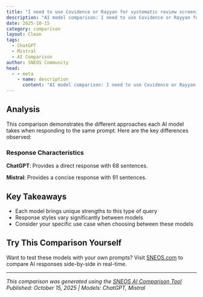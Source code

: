 ```yaml
---
title: "I need to use Covidence or Rayyan for systematic review screening. Help me: 1) Set up review project with eligibility criteria"
description: "AI model comparison: I need to use Covidence or Rayyan for systematic review screening. Help me: 1) Set up review project..."
date: 2025-10-15
category: comparison
layout: Clean
tags:
  - ChatGPT
  - Mistral
  - AI Comparison
author: SNEOS Community
head:
  - - meta
    - name: description
      content: "AI model comparison: I need to use Covidence or Rayyan for systematic review screening. Help me: 1) Set up review project with eligibility cr..."
---
```


<ChatComparison
  title="I need to use Covidence or Rayyan for systematic review screening. Help me: 1) Set up review project with eligibility criteria"
  prompt="I need to use Covidence or Rayyan for systematic review screening. Help me: 1) Set up review project with eligibility criteria"
  :responses='{"ChatGPT": "Sure! Here\u0027s a step-by-step guide for setting up a review project and establishing eligibility criteria for your systematic review screening using Covidence or Rayyan.\n\n### Step 1: Define Your Research Question\n\nBefore setting up your project, ensure you have a clearly defined research question. This will guide your eligibility criteria.\n\n### Step 2: Define Eligibility Criteria\n\n**Eligibility criteria** are divided into two major groups: **inclusion criteria** (what studies you will include) and **exclusion criteria** (what studies you will leave out). Here\u2019s how to define them:\n\n1. **Population**: Specify the participants or subjects of the studies. \n   - Example: Adults aged 18-65, patients with disease X, etc.\n\n2. **Intervention**: Describe the interventions or exposures being studied.\n   - Example: Specific drug, therapy, or program.\n\n3. **Comparison**: If applicable, state what the interventions will be compared against.\n   - Example: Placebo, standard care, or no treatment.\n\n4. **Outcome**: Define the primary and secondary outcomes of interest.\n   - Example: Reduction in symptoms, improvement in quality of life, etc.\n\n5. **Study Design**: Specify the types of study designs you will include.\n   - Example: Randomized controlled trials, cohort studies, etc.\n\n6. **Time Frame**: Define any time frame related to the studies.\n   - Example: Studies published between 2000 and 2023.\n\n7. **Language**: Decide if you\u0027ll include studies in a specific language.\n   - Example: English language studies only.\n\n8. **Publication Type**: Determine if you\u2019ll include certain types of publications.\n   - Example: Peer-reviewed articles, conference abstracts, etc.\n\n### Step 3: Setting Up Your Project in Covidence or Rayyan\n\n#### A. Using Covidence\n\n1. **Create an Account/Log In**: Go to Covidence and create an account or log in.\n\n2. **Start a New Review**:\n   - Click on \u201CCreate a new review.\u201D\n   - Fill in your review title and a brief description.\n\n3. **Set Up Eligibility Criteria**:\n   - Go to the \u201CReview Settings\u201D or \u201CEligibility Criteria\u201D section.\n   - Enter your inclusion and exclusion criteria based on what you\u0027ve defined.\n\n4. **Import References**: If you have databases (e.g., PubMed, Scopus), export your references and import them into Covidence.\n\n5. **Begin Screening**: Start with the title and abstract screening phase, followed by full-text screening.\n\n#### B. Using Rayyan\n\n1. **Create an Account/Log In**: Visit Rayyan and create an account or log in.\n\n2. **Create a New Review**:\n   - Click on \u201CCreate New Review.\u201D\n   - Name your project appropriately.\n\n3. **Set Up Eligibility Criteria**:\n   - Define the inclusion and exclusion criteria using the text boxes provided.\n   - You can also use tags or labels to categorize studies during screening.\n\n4. **Import References**: Upload your references in supported formats (e.g., PDF, BibTeX).\n\n5. **Screening Process**:\n   - Start screening by applying the inclusion/exclusion criteria to titles and abstracts.\n   - Use Rayyan\u2019s \u0022blind screening\u0022 feature to minimize bias.\n\n### Step 4: Collaboration\n\nIf you\u0027re working as part of a team, ensure that all team members understand the eligibility criteria. In both tools, you can invite collaborators to help with the screening process.\n\n### Step 5: Documentation\n\nDocument your criteria clearly and keep track of any adjustments made to the criteria during the review process. This is important for maintaining transparency in your systematic review.\n\n### Conclusion\n\nOnce your project is set up and you\u0027ve defined your eligibility criteria, you can begin the screening process. Make sure to monitor progress, discuss any disagreements among reviewers, and continually refer back to your eligibility criteria. Good luck with your systematic review! If you need further assistance, feel free to ask.", "Mistral": "Certainly! Setting up a systematic review project with eligibility criteria in Covidence or Rayyan involves several steps. Below, I\u0027ll guide you through the process for both platforms.\n\n### Using Covidence\n\n#### Step 1: Create an Account\n1. Go to the [Covidence website](https://www.covidence.org/).\n2. Click on \u0022Sign Up\u0022 and follow the instructions to create an account.\n\n#### Step 2: Create a New Review\n1. Log in to your Covidence account.\n2. Click on \u0022Create a new review.\u0022\n3. Enter the title of your review and any additional details.\n4. Click \u0022Create Review.\u0022\n\n#### Step 3: Define Eligibility Criteria\n1. Once your review is created, navigate to the \u0022Settings\u0022 tab.\n2. Click on \u0022Eligibility Criteria.\u0022\n3. Define your inclusion and exclusion criteria. This typically includes:\n   - **Population**: Who are the participants?\n   - **Intervention**: What is the intervention or exposure?\n   - **Comparison**: What is the comparison group?\n   - **Outcome**: What are the outcomes of interest?\n   - **Study Design**: What types of studies are you including (e.g., RCTs, cohort studies)?\n4. Save your criteria.\n\n#### Step 4: Import References\n1. Go to the \u0022Import\u0022 tab.\n2. Upload your references from databases like PubMed, Embase, etc.\n3. Covidence will automatically deduplicate the references.\n\n#### Step 5: Start Screening\n1. Navigate to the \u0022Screening\u0022 tab.\n2. Begin screening titles and abstracts based on your eligibility criteria.\n3. Mark each reference as \u0022Include,\u0022 \u0022Exclude,\u0022 or \u0022Maybe.\u0022\n\n### Using Rayyan\n\n#### Step 1: Create an Account\n1. Go to the [Rayyan website](https://www.rayyan.ai/).\n2. Click on \u0022Sign Up\u0022 and follow the instructions to create an account.\n\n#### Step 2: Create a New Review\n1. Log in to your Rayyan account.\n2. Click on \u0022Create a new review.\u0022\n3. Enter the title of your review and any additional details.\n4. Click \u0022Create Review.\u0022\n\n#### Step 3: Define Eligibility Criteria\n1. Once your review is created, navigate to the \u0022Settings\u0022 tab.\n2. Click on \u0022Eligibility Criteria.\u0022\n3. Define your inclusion and exclusion criteria. This typically includes:\n   - **Population**: Who are the participants?\n   - **Intervention**: What is the intervention or exposure?\n   - **Comparison**: What is the comparison group?\n   - **Outcome**: What are the outcomes of interest?\n   - **Study Design**: What types of studies are you including (e.g., RCTs, cohort studies)?\n4. Save your criteria.\n\n#### Step 4: Import References\n1. Go to the \u0022Import\u0022 tab.\n2. Upload your references from databases like PubMed, Embase, etc.\n3. Rayyan will automatically deduplicate the references.\n\n#### Step 5: Start Screening\n1. Navigate to the \u0022Screening\u0022 tab.\n2. Begin screening titles and abstracts based on your eligibility criteria.\n3. Mark each reference as \u0022Include,\u0022 \u0022Exclude,\u0022 or \u0022Maybe.\u0022\n\n### Tips for Effective Screening\n- **Consistency**: Ensure that all reviewers are using the same eligibility criteria.\n- **Training**: Provide training sessions for reviewers to ensure they understand the criteria.\n- **Pilot Testing**: Conduct a pilot test with a small subset of references to refine the criteria.\n- **Documentation**: Keep detailed records of the screening process, including reasons for exclusion.\n\nBy following these steps, you should be able to set up your systematic review project with eligibility criteria in either Covidence or Rayyan. If you have any specific questions or need further assistance, feel free to ask!"}' published-date="{DateTime.UtcNow:HH:mm}"
/>

## Analysis

This comparison demonstrates the different approaches each AI model takes when responding to the same prompt. Here are the key differences observed:

### Response Characteristics

**ChatGPT**: Provides a direct response with 68 sentences. 

**Mistral**: Provides a concise response with 91 sentences. 

## Key Takeaways

- Each model brings unique strengths to this type of query
- Response styles vary significantly between models
- Consider your specific use case when choosing between these models

## Try This Comparison Yourself

Want to test these models with your own prompts? Visit [SNEOS.com](https://sneos.com) to compare AI responses side-by-side in real-time.

---

*This comparison was generated using the [SNEOS AI Comparison Tool](https://sneos.com)*
*Published: October 15, 2025 | Models: ChatGPT, Mistral*
